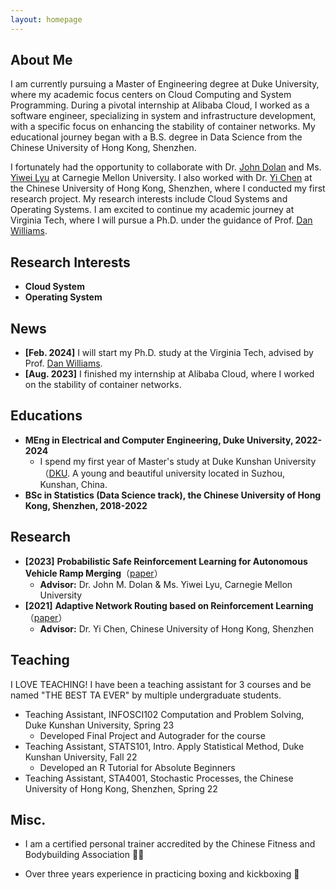```yaml
---
layout: homepage
---
```


## About Me

I am currently pursuing a Master of Engineering degree at Duke University, where my academic focus centers on Cloud Computing and System Programming. During a pivotal internship at Alibaba Cloud, I worked as a software engineer, specializing in system and infrastructure development, with a specific focus on enhancing the stability of container networks. My educational journey began with a B.S. degree in Data Science from the Chinese University of Hong Kong, Shenzhen.

I fortunately had the opportunity to collaborate with Dr. [John Dolan](https://www.ri.cmu.edu/ri-faculty/john-m-dolan/) and Ms. [Yiwei Lyu](https://www.andrew.cmu.edu/user/yiweilyu/) at Carnegie Mellon University. I also worked with Dr. [Yi Chen](https://sse.cuhk.edu.cn/en/faculty/chenyi) at the Chinese University of Hong Kong, Shenzhen, where I conducted my first research project. My research interests include Cloud Systems and Operating Systems. I am excited to continue my academic journey at Virginia Tech, where I will pursue a Ph.D. under the guidance of Prof. [Dan Williams](https://people.cs.vt.edu/djwillia/).


## Research Interests

- **Cloud System**
- **Operating System** 

## News

- **[Feb. 2024]** I will start my Ph.D. study at the Virginia Tech, advised by Prof. [Dan Williams](https://people.cs.vt.edu/djwillia/).
- **[Aug. 2023]** I finished my internship at Alibaba Cloud, where I worked on the stability of container networks.

## Educations
- **MEng in Electrical and Computer Engineering, Duke University, 2022-2024**
    - I spend my first year of Master's study at Duke Kunshan University（[DKU](https://www.dukekunshan.edu.cn/). A young and beautiful university located in Suzhou, Kunshan, China. 
- **BSc in Statistics (Data Science track), the Chinese University of Hong Kong, Shenzhen, 2018-2022**

## Research
- **[2023]** **Probabilistic Safe Reinforcement Learning for Autonomous Vehicle Ramp Merging**（[paper](https://riss.ri.cmu.edu/wp-content/uploads/2021/10/2021-CMU-RoboticsInstitute_SummerScholars-WorkingPapersJournal-Sized-compressed.pdf)）
    - **Advisor:** Dr. John M. Dolan & Ms. Yiwei Lyu, Carnegie Mellon University
- **[2021]** **Adaptive Network Routing based on Reinforcement Learning**（[paper](https://arxiv.org/abs/2107.13181)）
    - **Advisor:** Dr. Yi Chen, Chinese University of Hong Kong, Shenzhen

## Teaching
I LOVE TEACHING! I have been a teaching assistant for 3 courses and be named "THE BEST TA EVER" by multiple undergraduate students.
- Teaching Assistant, INFOSCI102 Computation and Problem Solving, Duke Kunshan University, Spring 23
    - Developed Final Project and Autograder for the course
- Teaching Assistant, STATS101, Intro. Apply Statistical Method, Duke Kunshan University, Fall 22
    - Developed an R Tutorial for Absolute Beginners
- Teaching Assistant, STA4001, Stochastic Processes, the Chinese University of Hong Kong, Shenzhen, Spring 22

## Misc.
- I am a certified personal trainer accredited by the Chinese Fitness and Bodybuilding Association 🏋🏻

- Over three years experience in practicing boxing and kickboxing 🥊

<!-- {% include_relative _includes/publications.md %}

{% include_relative _includes/services.md %} -->
